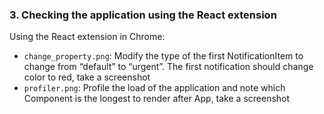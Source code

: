 ### 3. Checking the application using the React extension
Using the React extension in Chrome:

- `change_property.png`: Modify the type of the first NotificationItem to change from “default” to “urgent”. The first notification should change color to red, take a screenshot
- `profiler.png`: Profile the load of the application and note which Component is the longest to render after App, take a screenshot